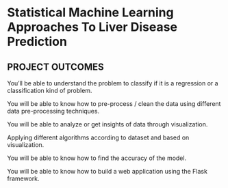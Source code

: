 # Statistical Machine Learning Approaches To Liver Disease Prediction

## PROJECT OUTCOMES

You’ll be able to understand the problem to classify if it is a regression or a classification kind of problem.

You will be able to know how to pre-process / clean the data using different data pre-processing techniques.

You will be able to analyze or get insights of data through visualization.

Applying different algorithms according to dataset and based on visualization.

You will be able to know how to find the accuracy of the model.

You will be able to know how to build a web application using the Flask framework.
